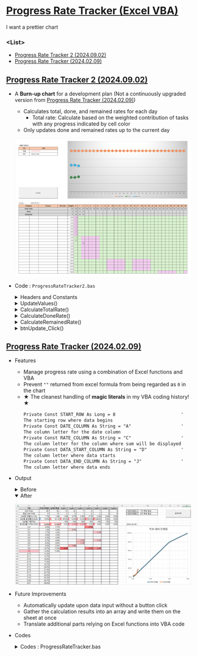 # [Progress Rate Tracker (Excel VBA)](../../README.md#vba)

  I want a prettier chart


### \<List>

  - [Progress Rate Tracker 2 (2024.09.02)](#progress-rate-tracker-2-20240902)
  - [Progress Rate Tracker (2024.02.09)](#progress-rate-tracker-20240209)


## [Progress Rate Tracker 2 (2024.09.02)](#list)

  - A **Burn-up chart** for a development plan (Not a continuously upgraded version from [Progress Rate Tracker (2024.02.09)](#progress-rate-tracker-20240209))
    - Calculates total, done, and remained rates for each day
      - Total rate: Calculate based on the weighted contribution of tasks with any progress indicated by cell color
    - Only updates done and remained rates up to the current day
  
    ![Progress Rate Tracker 2](./Images/ProgressRateTracker_2.png)

  - Code : `ProgressRateTracker2.bas`
    <details>
      <summary>Headers and Constants</summary>

    ```vba
    Option Explicit
    ```
    ```vba
    ' Constants for the columns and rows used in the development plan tracking
    Private Const RATE_START_COL As String = "G"      ' Start column for the rate tracking
    Private Const RATE_END_COL As String = "AK"       ' End column for the rate tracking

    Private Const DAY_ROW As Long = 24                ' Row number where the day is stored
    Private Const TOTAL_ROW As Long = 25              ' Row number for total rate calculations
    Private Const DONE_ROW As Long = 26               ' Row number for done rate calculations
    Private Const REMAINED_ROW As Long = 27           ' Row number for remained rate calculations

    Private Const WEIGHT_COL As String = "F"          ' Column to determine the last row of data
    Private Const DATA_START_ROW As Long = 28         ' Row number where the data starts

    Private Const TODAY_LOC As String = "C23"         ' Cell location where the current day is stored
    ```
    </details>
    <details>
      <summary>UpdateValues()</summary>

    ```vba
    ' Subroutine to update the progress tracking values
    Private Sub UpdateValues()

        Dim rateStartColNum As Long                   ' Column number where rate tracking starts
        Dim rateEndColNum As Long                     ' Column number where rate tracking ends
        Dim updateRangeString As String               ' String to store the range for updates
        Dim dataLastRowNum As Long                    ' Last row number with data
        Dim currentDay As Long                        ' Current day extracted from TODAY_LOC

        ' Convert column letters to column numbers
        rateStartColNum = Range(RATE_START_COL & ":" & RATE_START_COL).Column
        rateEndColNum = Range(RATE_END_COL & ":" & RATE_END_COL).Column

        ' Define the range to be cleared before updating values
        updateRangeString = RATE_START_COL & DONE_ROW & ":" & RATE_END_COL & REMAINED_ROW
        Range(updateRangeString).ClearContents

        ' Find the last row of data in the WEIGHT_COL column
        dataLastRowNum = Cells(DATA_START_ROW, WEIGHT_COL).End(xlDown).Row

        ' Get the current day from the TODAY_LOC cell
        currentDay = Day(Range(TODAY_LOC).value)

        Dim col As Long
        ' Loop through each column between rateStartColNum and rateEndColNum
        For col = rateStartColNum To rateEndColNum
            ' Calculate total rate for the column
            Cells(TOTAL_ROW, col) = CalculateTotalRate(col, dataLastRowNum)

            ' Only calculate done and remained rates if the day is on or before the current day
            If Cells(DAY_ROW, col).value <= currentDay Then
                Cells(DONE_ROW, col) = CalculateDoneRate(col, rateStartColNum, dataLastRowNum)
                Cells(REMAINED_ROW, col) = CalculateRemainedRate(col, rateStartColNum, dataLastRowNum)
            End If
        Next col

    End Sub
    ```
    </details>
    <details>
      <summary>CalculateTotalRate()</summary>

    ```vba
    ' Function to calculate the total rate for a specific column
    ' Parameters:
    '   - col: Column number for which the total rate is calculated
    '   - lastRowNum: Last row number with data
    ' Returns:
    '   - The calculated total rate for the column
    Private Function CalculateTotalRate(col As Long, lastRowNum As Long) As Double

        Dim value As Double                           ' Stores the total rate value
        Dim rowNum As Long                            ' Row counter

        ' Loop through each row in the data range
        For rowNum = DATA_START_ROW To lastRowNum
            ' Only consider cells with background color (non-empty)
            If Cells(rowNum, col).Interior.ColorIndex > 0 Then
                value = value + Cells(rowNum, WEIGHT_COL).value * 100
            End If
        Next rowNum

        CalculateTotalRate = value

    End Function
    ```
    </details>
    <details>
      <summary>CalculateDoneRate()</summary>

    ```vba
    ' Function to calculate the done rate for a specific column
    ' Parameters:
    '   - col: Column number for which the done rate is calculated
    '   - startColNum: Column number where rate tracking starts
    '   - lastRowNum: Last row number with data
    ' Returns:
    '   - The calculated done rate for the column
    Private Function CalculateDoneRate(col As Long, startColNum As Long, lastRowNum As Long) As Double

        Dim value As Double                           ' Stores the done rate value

        ' Calculate the sum product of the weight and progress in the column
        value = WorksheetFunction.SumProduct( _
                    Range(Cells(DATA_START_ROW, WEIGHT_COL), Cells(lastRowNum, WEIGHT_COL)), _
                    Range(Cells(DATA_START_ROW, col), Cells(lastRowNum, col)) _
                ) * 100

        ' Add the done rate from the previous column if applicable
        If col > startColNum Then
            value = value + Cells(DONE_ROW, col - 1).value
        End If

        CalculateDoneRate = value

    End Function
    ```
    </details>
    <details>
      <summary>CalculateRemainedRate()</summary>

    ```vba
    ' Function to calculate the remained rate for a specific column
    ' Parameters:
    '   - col: Column number for which the remained rate is calculated
    '   - startColNum: Column number where rate tracking starts
    '   - lastRowNum: Last row number with data
    ' Returns:
    '   - The calculated remained rate for the column
    Private Function CalculateRemainedRate(col As Long, startColNum As Long, lastRowNum As Long) As Double

        Dim value As Double                           ' Stores the remained rate value

        ' Calculate the remained rate as the difference between total and done rates
        value = Cells(TOTAL_ROW, col).value - Cells(DONE_ROW, col).value

        CalculateRemainedRate = value

    End Function
    ```
    </details>
    <details>
      <summary>btnUpdate_Click()</summary>

    ```vba
    ' Subroutine called when the update button is clicked
    ' This subroutine changes Excel's calculation mode to manual before updating values
    ' for performance reasons and restores it back to automatic afterward.
    Private Sub btnUpdate_Click()
        Application.Calculation = xlManual            ' Set calculation to manual for performance
            Call UpdateValues
        Application.Calculation = xlAutomatic         ' Restore calculation to automatic

    End Sub
    ```
    </details>


## [Progress Rate Tracker (2024.02.09)](#list)

  - Features
    - Manage progress rate using a combination of Excel functions and VBA
    - Prevent `""` returned from excel formula from being regarded as `0` in the chart
    - ★ The cleanest handling of **magic literals** in my VBA coding history! ★
      ```vba
      Private Const START_ROW As Long = 8                         ' The starting row where data begins
      Private Const DATE_COLUMN As String = "A"                   ' The column letter for the date column
      Private Const RATE_COLUMN As String = "C"                   ' The column letter for the column where sum will be displayed
      Private Const DATA_START_COLUMN As String = "D"             ' The column letter where data starts
      Private Const DATA_END_COLUMN As String = "J"               ' The column letter where data ends
      ```

  - Output
    <details>
      <summary>Before</summary>

      `C9` : `=IF(TODAY()>=A9,SUM(D9:J9)+C8,"")`

      ![Progress Rate Tracker (Before 1)](./Images/ProgressRateTracker_Before_1.png)

      `C9` : `=SUM(D9:J9)+C8`

      ![Progress Rate Tracker (Before 2)](./Images/ProgressRateTracker_Before_2.png)
    </details>
    <details open="">
      <summary>After</summary>

      ![Progress Rate Tracker (After)](./Images/ProgressRateTracker_After.png)
    </details>

  - Future Improvements
    - Automatically update upon data input without a button click
    - Gather the calculation results into an array and write them on the sheet at once
    - Translate additional parts relying on Excel functions into VBA code

  - Codes
    <details>
      <summary>Codes : ProgressRateTracker.bas</summary>

    ```vba
    Option Explicit
    ```
    ```vba
    Private Const START_ROW As Long = 8                         ' The starting row where data begins
    Private Const DATE_COLUMN As String = "A"                   ' The column letter for the date column
    Private Const RATE_COLUMN As String = "C"                   ' The column letter for the column where sum will be displayed
    Private Const DATA_START_COLUMN As String = "D"             ' The column letter where data starts
    Private Const DATA_END_COLUMN As String = "J"               ' The column letter where data ends
    ```
    ```vba
    Private Sub UpdateSumValues()
        ' Summary: Main procedure to update the sums
        
        Dim ws As Worksheet                                     ' The current worksheet
        Dim lastRow As Long                                     ' The last row where data exists
        Dim rateRange As String                                 ' The range where sums will be displayed

        ' Set the current active sheet
        Set ws = ThisWorkbook.ActiveSheet

        ' Find the last row where data exists
        lastRow = ws.Cells(ws.Rows.Count, DATE_COLUMN).End(xlUp).Row

        ' Set and clear the range where sums will be displayed
        rateRange = RATE_COLUMN & START_ROW & ":" & RATE_COLUMN & lastRow
        ws.Range(rateRange).ClearContents

        ' Get the current date
        Dim currentDate As Date
        currentDate = Date

        ' Iterate through each row to calculate and assign sums
        Dim i As Long
        For i = START_ROW To lastRow
            If ws.Cells(i, DATE_COLUMN).Value <= currentDate Then
                Call CalculateAndAssignSum(ws, i)
            End If
        Next i

    End Sub
    ```
    ```vba
    Private Sub CalculateAndAssignSum(ws As Worksheet, rowNumber As Long)
        ' Summary: Procedure to calculate and assign sum for each row
        
        Dim sumValue As Double                                  ' Variable to store the sum value
        Dim dataRange As Range                                  ' Range where data exists

        ' Set the range where data exists
        Set dataRange = ws.Range(DATA_START_COLUMN & rowNumber & ":" & DATA_END_COLUMN & rowNumber)

        ' Calculate sum including sum from previous row if applicable
        If rowNumber > START_ROW Then
            sumValue = Application.WorksheetFunction.Sum(dataRange) + _
                      Application.WorksheetFunction.Sum(ws.Range(RATE_COLUMN & (rowNumber - 1)))
        Else
            ' Calculate sum excluding sum from previous row for the first row
            sumValue = Application.WorksheetFunction.Sum(dataRange)
        End If

        ' Assign the sum value to the respective column in the current row
        ws.Cells(rowNumber, RATE_COLUMN).Value = sumValue

    End Sub
    ```
    ```vba
    Private Sub btnUpdate_Click()
        ' Summary: Procedure called when the update button is clicked
        
        ' Change calculation to manual for performance improvement
        Application.Calculation = xlManual
            Call UpdateSumValues
        Application.Calculation = xlAutomatic

    End Sub
    ```
    </details>
